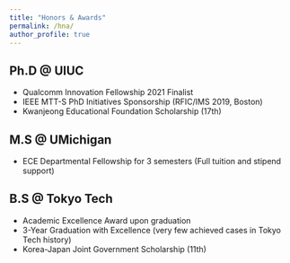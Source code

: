 ```yaml
---
title: "Honors & Awards"
permalink: /hna/
author_profile: true
---
```

## Ph.D @ UIUC
* Qualcomm Innovation Fellowship 2021 Finalist
* IEEE MTT-S PhD Initiatives Sponsorship (RFIC/IMS 2019, Boston)
* Kwanjeong Educational Foundation Scholarship (17th)

## M.S @ UMichigan
* ECE Departmental Fellowship for 3 semesters (Full tuition and stipend support)

## B.S @ Tokyo Tech
* Academic Excellence Award upon graduation
* 3-Year Graduation with Excellence
(very few achieved cases in Tokyo Tech history)
* Korea-Japan Joint Government Scholarship (11th)
